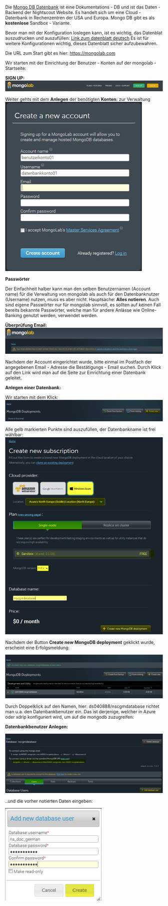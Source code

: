 
# 



Die [Mongo DB Datenbank](https://en.wikipedia.org/wiki/MongoLab) ist eine Dokumentations - DB und ist das Daten - Backend der Nightscout Website. Es handelt sich um eine Cloud - Datenbank in Rechenzentren der USA und Europa. 
Mongo DB gibt es als **kostenlose** Sandbox - Variante.

Bevor man mit der Konfiguration loslegen kann, ist es wichtig, das Datenblat auszudrucken
und auszufüllen:
[Link zum datenblatt deutsch](https://www.docdroid.net/tG5Zpkh/der-reissverschluss.pdf.html)
Es ist für weitere Konfigurationen wichtig, dieses Datenblatt sicher aufzubewahren.

Die URL zum Start gibt es hier: https://mongolab.com

Wir starten mit der Einrichtung der Benutzer - Konten auf der mongolab - Startseite:


**SIGN UP:**
![mongodb sign up](../images/mongodb/mongodb_sign_up.jpg)

Weiter gehts mit dem **Anlegen** der benötigten **Konten:** zur Verwaltung 
![mongo db create account](../images/mongodb/mongo_db_create_account.jpg)

**Passwörter**

Der Einfachheit halber kann man den selben Benutzernamen (Account name) für die Verwaltung von mongolab als auch für den Datenbanknutzer (Username) nutzen, muss es aber nicht. Hauptsache: **Alles notieren**. Auch sind eigene Passwörter nur für mongolab sinnvoll, es sollten auf keinen Fall bereits bekannte Passwörter, welche man für andere Anlässe wie Online-Banking genutzt
werden, verwendet werden.

**Überprüfung Email:**
![verifyemail](../images/mongodb/verifyemail.jpg)

Nachdem der Account eingerichtet wurde, bitte einmal im Postfach der angegebenen Email - Adresse die Bestätigungs - Email suchen. Durch Klick auf den Link wird man auf die Seite
zur Einrichtung einer Datenbank geleitet.

**Anlegen einer Datenbank:**

Wir starten mit dem Klick:
![create_db](../images/mongodb/create_db.jpg)

Alle gelb markierten Punkte sind auszufüllen, der Datenbankname ist frei wählbar:
![mongodb_details](../images/mongodb/mongodb_details.jpg)

Nachdem der Button **Create new MongoDB deployment** geklickt wurde, erscheint eine Erfolgsmeldung:

![mongodb_create_success](../images/mongodb/mongodb_create_success.jpg)

Durch Doppelklick auf den Namen, hier: ds040888/nscgmdatabase richtet man u.a. den Datenbankbenutzer ein. Das ist derjenige, welcher in Azure oder xdrip konfiguriert wird,
um auf die mongodb zuzugreifen:

**Datenbankbenutzer Anlegen:**

![mongodb_create_dbuser](../images/mongodb/mongodb_createdbuser.jpg)

..und die vorher notierten Daten eingeben:


![mongodb_dbuser_details](../images/mongodb/mongodb_dbuser_details.jpg)















